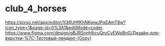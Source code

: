 # club_4_horses

https://pixso.net/app/editor/1I36UHfKhNKwwJPqSAmT8w?icon_type=1&page-id=0%3A1&editMode=coder,
https://www.figma.com/design/gBJRSnnHbcuQroCyEWpBnG/Дизайн-для-верстки-%7C-Тестовый-лендинг-(Copy)
